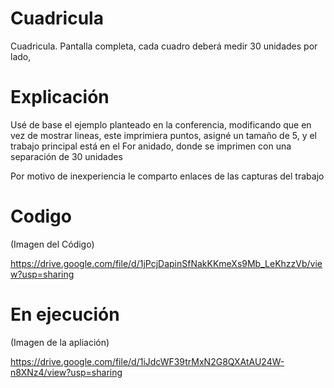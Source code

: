# Cuadricula
Cuadricula. Pantalla completa, cada cuadro deberá medir 30 unidades por lado,


# Explicación
Usé de base el ejemplo planteado en la conferencia, modificando que en vez de mostrar lineas, este imprimiera puntos, asigné un tamaño de 5, y el trabajo principal está
en el For anidado, donde se imprimen con una separación de 30 unidades

Por motivo de inexperiencia le comparto enlaces de las capturas del trabajo

# Codigo

(Imagen del Código)

https://drive.google.com/file/d/1jPcjDapinSfNakKKmeXs9Mb_LeKhzzVb/view?usp=sharing

# En ejecución

(Imagen de la apliación)

https://drive.google.com/file/d/1iJdcWF39trMxN2G8QXAtAU24W-n8XNz4/view?usp=sharing

